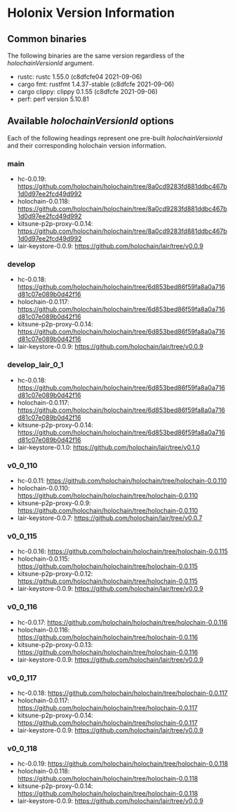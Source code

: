 # Holonix Version Information

## Common binaries
The following binaries are the same version regardless of the _holochainVersionId_ argument.

- rustc: rustc 1.55.0 (c8dfcfe04 2021-09-06)
- cargo fmt: rustfmt 1.4.37-stable (c8dfcfe 2021-09-06)
- cargo clippy: clippy 0.1.55 (c8dfcfe 2021-09-06)
- perf: perf version 5.10.81

## Available _holochainVersionId_ options
Each of the following headings represent one pre-built _holochainVersionId_ and their corresponding holochain version information.

### main
- hc-0.0.19: https://github.com/holochain/holochain/tree/8a0cd9283fd881ddbc467b1d0d97ee2fcd49d992
- holochain-0.0.118: https://github.com/holochain/holochain/tree/8a0cd9283fd881ddbc467b1d0d97ee2fcd49d992
- kitsune-p2p-proxy-0.0.14: https://github.com/holochain/holochain/tree/8a0cd9283fd881ddbc467b1d0d97ee2fcd49d992
- lair-keystore-0.0.9: https://github.com/holochain/lair/tree/v0.0.9

### develop
- hc-0.0.18: https://github.com/holochain/holochain/tree/6d853bed86f59fa8a0a716d81c07e089b0d42f16
- holochain-0.0.117: https://github.com/holochain/holochain/tree/6d853bed86f59fa8a0a716d81c07e089b0d42f16
- kitsune-p2p-proxy-0.0.14: https://github.com/holochain/holochain/tree/6d853bed86f59fa8a0a716d81c07e089b0d42f16
- lair-keystore-0.0.9: https://github.com/holochain/lair/tree/v0.0.9

### develop_lair_0_1
- hc-0.0.18: https://github.com/holochain/holochain/tree/6d853bed86f59fa8a0a716d81c07e089b0d42f16
- holochain-0.0.117: https://github.com/holochain/holochain/tree/6d853bed86f59fa8a0a716d81c07e089b0d42f16
- kitsune-p2p-proxy-0.0.14: https://github.com/holochain/holochain/tree/6d853bed86f59fa8a0a716d81c07e089b0d42f16
- lair-keystore-0.1.0: https://github.com/holochain/lair/tree/v0.1.0

### v0_0_110
- hc-0.0.11: https://github.com/holochain/holochain/tree/holochain-0.0.110
- holochain-0.0.110: https://github.com/holochain/holochain/tree/holochain-0.0.110
- kitsune-p2p-proxy-0.0.9: https://github.com/holochain/holochain/tree/holochain-0.0.110
- lair-keystore-0.0.7: https://github.com/holochain/lair/tree/v0.0.7

### v0_0_115
- hc-0.0.16: https://github.com/holochain/holochain/tree/holochain-0.0.115
- holochain-0.0.115: https://github.com/holochain/holochain/tree/holochain-0.0.115
- kitsune-p2p-proxy-0.0.12: https://github.com/holochain/holochain/tree/holochain-0.0.115
- lair-keystore-0.0.9: https://github.com/holochain/lair/tree/v0.0.9

### v0_0_116
- hc-0.0.17: https://github.com/holochain/holochain/tree/holochain-0.0.116
- holochain-0.0.116: https://github.com/holochain/holochain/tree/holochain-0.0.116
- kitsune-p2p-proxy-0.0.13: https://github.com/holochain/holochain/tree/holochain-0.0.116
- lair-keystore-0.0.9: https://github.com/holochain/lair/tree/v0.0.9

### v0_0_117
- hc-0.0.18: https://github.com/holochain/holochain/tree/holochain-0.0.117
- holochain-0.0.117: https://github.com/holochain/holochain/tree/holochain-0.0.117
- kitsune-p2p-proxy-0.0.14: https://github.com/holochain/holochain/tree/holochain-0.0.117
- lair-keystore-0.0.9: https://github.com/holochain/lair/tree/v0.0.9

### v0_0_118
- hc-0.0.19: https://github.com/holochain/holochain/tree/holochain-0.0.118
- holochain-0.0.118: https://github.com/holochain/holochain/tree/holochain-0.0.118
- kitsune-p2p-proxy-0.0.14: https://github.com/holochain/holochain/tree/holochain-0.0.118
- lair-keystore-0.0.9: https://github.com/holochain/lair/tree/v0.0.9
